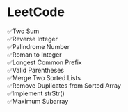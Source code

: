 # LeetCode
✅Two Sum \
✅Reverse Integer \
✅Palindrome Number \
✅Roman to Integer \
✅Longest Common Prefix \
✅Valid Parentheses \
✅Merge Two Sorted Lists \
✅Remove Duplicates from Sorted Array \
✅Implement strStr() \
✅Maximum Subarray 
